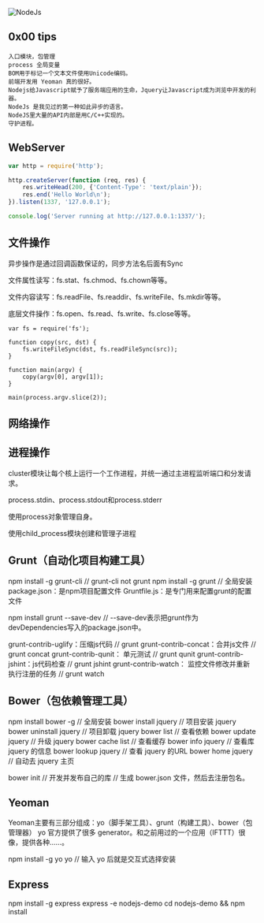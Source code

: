 ![NodeJs](https://github.com/Mukhali/MPLLN/tree/master/NodeJs/Node.js_logo.png)

## 0x00 tips
    
    入口模块，包管理
    process 全局变量
    BOM用于标记一个文本文件使用Unicode编码。
    前端开发用 Yeoman 真的很好。
    Nodejs给Javascript赋予了服务端应用的生命，Jquery让Javascript成为浏览中开发的利器。
    NodeJs 是我见过的第一种如此异步的语言。
    NodeJS里大量的API内部是用C/C++实现的。
    守护进程。


## WebServer

```node.js
var http = require('http');

http.createServer(function (req, res) {
    res.writeHead(200, {'Content-Type': 'text/plain'});
    res.end('Hello World\n');
}).listen(1337, '127.0.0.1');

console.log('Server running at http://127.0.0.1:1337/');
```

## 文件操作
异步操作是通过回调函数保证的，同步方法名后面有Sync

文件属性读写：fs.stat、fs.chmod、fs.chown等等。

文件内容读写：fs.readFile、fs.readdir、fs.writeFile、fs.mkdir等等。

底层文件操作：fs.open、fs.read、fs.write、fs.close等等。

```
var fs = require('fs');

function copy(src, dst) {
    fs.writeFileSync(dst, fs.readFileSync(src));
}

function main(argv) {
    copy(argv[0], argv[1]);
}

main(process.argv.slice(2));
```

## 网络操作

## 进程操作
cluster模块让每个核上运行一个工作进程，并统一通过主进程监听端口和分发请求。

process.stdin、process.stdout和process.stderr

使用process对象管理自身。

使用child_process模块创建和管理子进程

## Grunt（自动化项目构建工具）
npm install -g grunt-cli        // grunt-cli not grunt
npm install -g grunt            // 全局安装
package.json：是npm项目配置文件
Gruntfile.js：是专门用来配置grunt的配置文件

npm install grunt --save-dev   // --save-dev表示把grunt作为devDependencies写入的package.json中。

grunt-contrib-uglify：压缩js代码                       // grunt
grunt-contrib-concat：合并js文件                       // grunt concat
grunt-contrib-qunit： 单元测试                         // grunt qunit
grunt-contrib-jshint：js代码检查                       // grunt jshint
grunt-contrib-watch： 监控文件修改并重新执行注册的任务 // grunt watch


## Bower（包依赖管理工具）
npm install bower -g            // 全局安装
bower install jquery            // 项目安装 jquery
bower uninstall jquery          // 项目卸载 jquery
bower list                      // 查看依赖
bower update jquery             // 升级 jquery
bower cache list                // 查看缓存
bower info jquery               // 查看库 jquery 的信息
bower lookup jquery             // 查看 jquery 的URL 
bower home jquery               // 自动去 jquery 主页

bower init                      // 开发并发布自己的库
// 生成 bower.json 文件，然后去注册包名。

## Yeoman
Yeoman主要有三部分组成：yo（脚手架工具）、grunt（构建工具）、bower（包管理器）
yo 官方提供了很多 generator。和之前用过的一个应用（IFTTT）很像，提供各种……。

npm install -g yo
yo                              // 输入 yo 后就是交互式选择安装

## Express 

npm install -g express
express -e nodejs-demo
cd nodejs-demo && npm install
